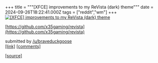 +++
title = """[XFCE] improvements to my ReVista (dark) theme"""
date = 2024-09-26T18:22:41.000Z
tags = ["reddit","wm"]
+++
[![[XFCE] improvements to my ReVista (dark) theme](https://preview.redd.it/34uuf86m47rd1.jpeg?width=640&crop=smart&auto=webp&s=fb0cd928e7b6b48ac6e89a45bb40248034c70595 "[XFCE] improvements to my ReVista (dark) theme")](https://www.reddit.com/r/unixporn/comments/1fq34r6/xfce_improvements_to_my_revista_dark_theme/)

[https://github.com/x35gaming/revista](https://github.com/x35gaming/revista)

submitted by [/u/braveduckgoose](https://www.reddit.com/user/braveduckgoose)  
[\[link\]](https://i.redd.it/34uuf86m47rd1.jpeg) [\[comments\]](https://www.reddit.com/r/unixporn/comments/1fq34r6/xfce_improvements_to_my_revista_dark_theme/)

[[source]](https://www.reddit.com/r/unixporn/comments/1fq34r6/xfce_improvements_to_my_revista_dark_theme/)
